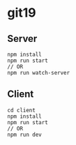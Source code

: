 # git19

## Server
```
npm install
npm run start 
// OR
npm run watch-server
```

## Client
```
cd client
npm install
npm run start
// OR
npm run dev
```